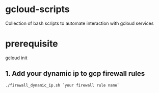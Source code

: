 # gcloud-scripts
Collection of bash scripts to automate interaction with gcloud services

# prerequisite 
gcloud init

## 1. Add your dynamic ip to gcp firewall rules
 ```
 ./firewall_dynamic_ip.sh `your firewall rule name`
 ```
